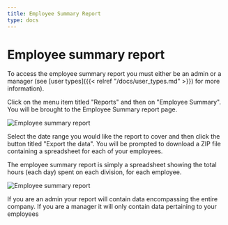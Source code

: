 ```yaml
---
title: Employee Summary Report
type: docs
---
```


# Employee summary report

To access the employee summary report you must either be an admin or a manager (see [user types]({{< relref "/docs/user_types.md" >}}) for more information).

Click on the menu item titled "Reports" and then on "Employee Summary". You will be brought to the Employee Summary report page.

![Employee summary report](/docs/img/summary_report.png)

Select the date range you would like the report to cover and then click the button titled "Export the data". You will be prompted to download a ZIP file containing a spreadsheet for each of your employees.

The employee summary report is simply a spreadsheet showing the total hours (each day) spent on each division, for each employee.

![Employee summary report](/docs/img/summary_report_sheet.png)

If you are an admin your report will contain data encompassing the entire company. If you are a manager it will only contain data pertaining to your employees